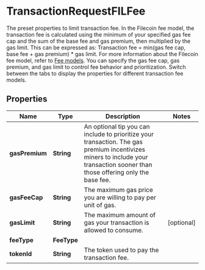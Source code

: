 

# TransactionRequestFILFee

The preset properties to limit transaction fee.  In the Filecoin fee model, the transaction fee is calculated using the minimum of your specified gas fee cap and the sum of the base fee and gas premium, then multiplied by the gas limit. This can be expressed as: Transaction fee = min(gas fee cap, base fee + gas premium) * gas limit. For more information about the Filecoin fee model, refer to [Fee models](https://www.cobo.com/developers/v2/guides/transactions/estimate-fees#fee-models).  You can specify the gas fee cap, gas premium, and gas limit to control fee behavior and prioritization.  Switch between the tabs to display the properties for different transaction fee models. 

## Properties

| Name | Type | Description | Notes |
|------------ | ------------- | ------------- | -------------|
|**gasPremium** | **String** | An optional tip you can include to prioritize your transaction. The gas premium incentivizes miners to include your transaction sooner than those offering only the base fee. |  |
|**gasFeeCap** | **String** | The maximum gas price you are willing to pay per unit of gas. |  |
|**gasLimit** | **String** | The maximum amount of gas your transaction is allowed to consume. |  [optional] |
|**feeType** | **FeeType** |  |  |
|**tokenId** | **String** | The token used to pay the transaction fee. |  |



